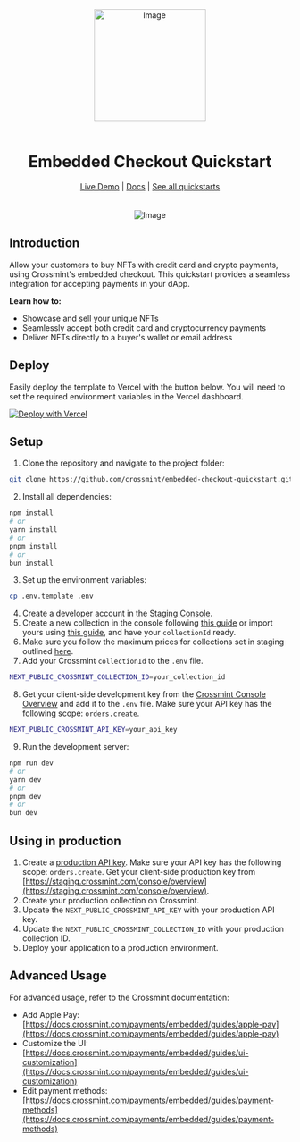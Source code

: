<div align="center">
<img width="200" alt="Image" src="https://github.com/user-attachments/assets/8b617791-cd37-4a5a-8695-a7c9018b7c70" />
<br>
<br>
<h1>Embedded Checkout Quickstart</h1>

<div align="center">
<a href="https://embedded-checkout.demos-crossmint.com/">Live Demo</a> | <a href="https://docs.crossmint.com/payments/embedded/overview">Docs</a> | <a href="https://github.com/crossmint">See all quickstarts</a>
</div>

<br>
<br>
<img src="https://github.com/user-attachments/assets/bcb689ab-8991-4d25-905f-aac75b2946e0" alt="Image" width="full">
</div>

## Introduction

Allow your customers to buy NFTs with credit card and crypto payments, using Crossmint's embedded checkout. This quickstart provides a seamless integration for accepting payments in your dApp.

**Learn how to:**

- Showcase and sell your unique NFTs
- Seamlessly accept both credit card and cryptocurrency payments
- Deliver NFTs directly to a buyer's wallet or email address

## Deploy

Easily deploy the template to Vercel with the button below. You will need to set the required environment variables in the Vercel dashboard.

[![Deploy with Vercel](https://vercel.com/button)](https://vercel.com/new/clone?repository-url=https%3A%2F%2Fgithub.com%2FCrossmint%2Fembedded-checkout-quickstart&env=NEXT_PUBLIC_CROSSMINT_API_KEY&env=NEXT_PUBLIC_CROSSMINT_COLLECTION_ID)

## Setup

1. Clone the repository and navigate to the project folder:
```bash
git clone https://github.com/crossmint/embedded-checkout-quickstart.git && cd embedded-checkout-quickstart
```

2. Install all dependencies:
```bash
npm install
# or
yarn install
# or
pnpm install
# or
bun install
```

3. Set up the environment variables:
```bash
cp .env.template .env
```

4. Create a developer account in the [Staging Console](https://staging.crossmint.com/signin?callbackUrl=/console).
5. Create a new collection in the console following [this guide](https://docs.crossmint.com/payments/guides/create-collection) or import yours using [this guide](https://docs.crossmint.com/payments/guides/register-collection), and have your `collectionId` ready.
6. Make sure you follow the maximum prices for collections set in staging outlined [here](https://docs.crossmint.com/payments/advanced/testing-tips#limits-in-staging).
7. Add your Crossmint `collectionId` to the `.env` file.
```bash
NEXT_PUBLIC_CROSSMINT_COLLECTION_ID=your_collection_id
```

8. Get your client-side development key from the [Crossmint Console Overview](https://staging.crossmint.com/console/overview) and add it to the `.env` file. Make sure your API key has the following scope: `orders.create`.
```bash
NEXT_PUBLIC_CROSSMINT_API_KEY=your_api_key
```

9. Run the development server:
```bash
npm run dev
# or
yarn dev
# or
pnpm dev
# or
bun dev
```

## Using in production

1. Create a [production API key](https://docs.crossmint.com/introduction/platform/api-keys/client-side). Make sure your API key has the following scope: `orders.create`. Get your client-side production key from [https://staging.crossmint.com/console/overview](https://staging.crossmint.com/console/overview).
2. Create your production collection on Crossmint.  
3. Update the `NEXT_PUBLIC_CROSSMINT_API_KEY` with your production API key.
4. Update the `NEXT_PUBLIC_CROSSMINT_COLLECTION_ID` with your production collection ID.
5. Deploy your application to a production environment.

## Advanced Usage

For advanced usage, refer to the Crossmint documentation:

- Add Apple Pay: [https://docs.crossmint.com/payments/embedded/guides/apple-pay](https://docs.crossmint.com/payments/embedded/guides/apple-pay)
- Customize the UI: [https://docs.crossmint.com/payments/embedded/guides/ui-customization](https://docs.crossmint.com/payments/embedded/guides/ui-customization)
- Edit payment methods: [https://docs.crossmint.com/payments/embedded/guides/payment-methods](https://docs.crossmint.com/payments/embedded/guides/payment-methods)